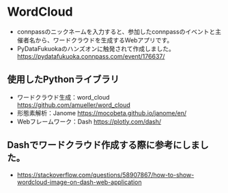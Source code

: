 # WordCloud

- connpassのニックネームを入力すると、参加したconnpassのイベントと主催者名から、ワードクラウドを生成するWebアプリです。
- PyDataFukuokaのハンズオンに触発されて作成しました。 https://pydatafukuoka.connpass.com/event/176637/

## 使用したPythonライブラリ

- ワードクラウド生成：word_cloud https://github.com/amueller/word_cloud
- 形態素解析：Janome https://mocobeta.github.io/janome/en/
- Webフレームワーク：Dash https://plotly.com/dash/

## Dashでワードクラウド作成する際に参考にしました。

- https://stackoverflow.com/questions/58907867/how-to-show-wordcloud-image-on-dash-web-application
